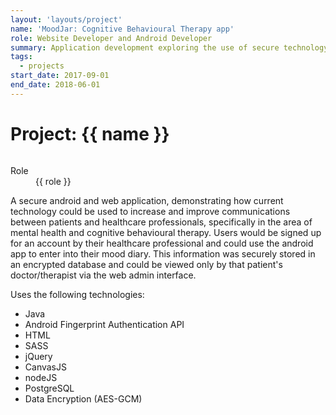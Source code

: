 ```yaml
---
layout: 'layouts/project'
name: 'MoodJar: Cognitive Behavioural Therapy app'
role: Website Developer and Android Developer
summary: Application development exploring the use of secure technology to enhance communication between health professionals and patients within the health industry.
tags:
  - projects
start_date: 2017-09-01
end_date: 2018-06-01
---
```


# Project: {{ name }}

<div class="image-wrapper">
  <img class="project-image" src="/assets/project-images/moodjar.png" alt="" role="presentation">
</div>

<dl>
  <dt>Role</dt>
  <dd>{{ role }}</dd>
</dl>

A secure android and web application, demonstrating how current technology could be used to increase and improve communications between patients and healthcare professionals, specifically in the area of mental health and cognitive behavioural therapy. Users would be signed up for an account by their healthcare professional and could use the android app to enter into their mood diary. This information was securely stored in an encrypted database and could be viewed only by that patient's doctor/therapist via the web admin interface.

Uses the following technologies:

- Java
- Android Fingerprint Authentication API
- HTML
- SASS
- jQuery
- CanvasJS
- nodeJS
- PostgreSQL
- Data Encryption (AES-GCM)
